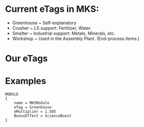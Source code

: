 # Current eTags in MKS:

- Greenhouse
    ~ Self-explanatory
- Crusher
    ~ LS support: Fertilizer, Water.
- Smelter
    ~ Industrial support: Metals, Minerals, etc.
- Workshop
    ~ Used in the Assembly Plant.  (End-process items.)

# Our eTags

# Examples

	MODULE
	{
		name = MKSModule
		eTag = Greenhouse
		eMultiplier = 1.505
		BonusEffect = ScienceBoost
	}
